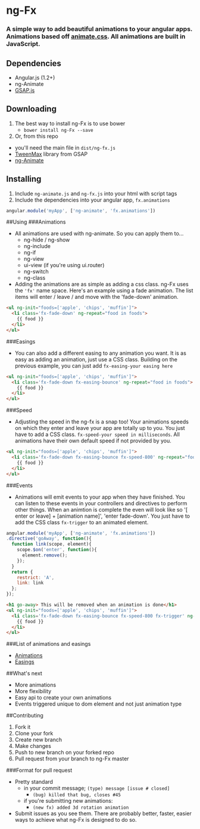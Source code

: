 ng-Fx
===============

### A simple way to add beautiful animations to your angular apps. Animations based off [animate.css](http://daneden.github.io/animate.css/). All animations are built in JavaScript.

## Dependencies
+ Angular.js (1.2+)
+ ng-Animate
+ [GSAP.js](http://www.greensock.com/gsap-js/)

## Downloading
1. The best way to install ng-Fx is to use bower
    + ```bower install ng-Fx --save```
2. Or, from this repo
  + you'll need the main file in ```dist/ng-fx.js```
  + [TweenMax](https://github.com/greensock/GreenSock-JS/) library from GSAP
  + [ng-Animate](http://google.com)

## Installing
1. Include ```ng-animate.js``` and ```ng-fx.js``` into your html with script tags
2. Include the dependencies into your angular app,  ```fx.animations```
```javascript
angular.module('myApp', ['ng-animate', 'fx.animations'])
```
##Using
###Animations
+ All animations are used with ng-animate. So you can apply them to...
  + ng-hide / ng-show
  + ng-include
  + ng-if
  + ng-view
  + ui-view (if you're using ui.router)
  + ng-switch
  + ng-class
+ Adding the animations are as simple as adding a css class. ng-Fx uses the ```'fx'``` name space. Here's an example using a fade animation. The list items will enter / leave / and move with the 'fade-down' animation.
``` html
<ul ng-init="foods=['apple', 'chips', 'muffin']">
  <li class='fx-fade-down' ng-repeat="food in foods">
    {{ food }}
  </li>
</ul>
```
###Easings
+ You can also add a different easing to any animation you want. It is as easy as adding an animation, just use a CSS class. Building on the previous example, you can just add ```fx-easing-your easing here```
``` html
<ul ng-init="foods=['apple', 'chips', 'muffin']">
  <li class='fx-fade-down fx-easing-bounce' ng-repeat="food in foods">
    {{ food }}
  </li>
</ul>
```
###Speed
+ Adjusting the speed in the ng-fx is a snap too! Your animations speeds on which they enter and leave your app are totally up to you. You just have to add a CSS class. ```fx-speed-your speed in milliseconds```. All animations have their own default speed if not provided by you.
``` html
<ul ng-init="foods=['apple', 'chips', 'muffin']">
  <li class='fx-fade-down fx-easing-bounce fx-speed-800' ng-repeat="food in foods">
    {{ food }}
  </li>
</ul>
```
###Events
+ Animations will emit events to your app when they have finished. You can listen to these events in your controllers and directives to perform other things. When an animtion is complete the even will look like so '[ enter or leave] + [animation name]', 'enter fade-down'. You just have to add the CSS class ```fx-trigger``` to an animated element.
``` javascript
angular.module('myApp', ['ng-animate', 'fx.animations'])
.directive('goAway', function(){
  function link(scope, element){
    scope.$on('enter', function(){
      element.remove();
    });
  }
  return {
    restrict: 'A',
    link: link
  };
});
```
``` html
<h1 go-away> This will be removed when an animation is done</h1>
<ul ng-init="foods=['apple', 'chips', 'muffin']">
  <li class='fx-fade-down fx-easing-bounce fx-speed-800 fx-trigger' ng-repeat="food in foods">
    {{ food }}
  </li>
</ul>
```
###List of animations and easings
+ [Animations](https://github.com/)
+ [Easings](https://github.com/)

##What's next
+ More animations
+ More flexibility
+ Easy api to create your own animations
+ Events triggered unique to dom element and not just animation type

##Contributing
1. Fork it
2. Clone your fork
3. Create new branch
4. Make changes
5. Push to new branch on your forked repo
6. Pull request from your branch to ng-Fx master

###Format for pull request
+ Pretty standard
  + in your commit message; ```(type) message [issue # closed]```
    + ```(bug) killed that bug, closes #45```
  + if you're submitting new animations:
    + ```(new fx) added 3d rotation animation ```
+ Submit issues as you see them. There are probably better, faster, easier ways to achieve what ng-Fx is designed to do so.
